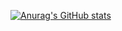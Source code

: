 [![Anurag's GitHub stats](https://github-readme-stats.vercel.app/api?username=HyojinKim88&hide=contribs&thema=gruvbox_light&show_icons=true)](https://github.com/anuraghazra/github-readme-stats)